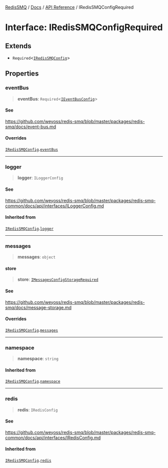 [RedisSMQ](../../../README.md) / [Docs](../../README.md) / [API Reference](../README.md) / IRedisSMQConfigRequired

# Interface: IRedisSMQConfigRequired

## Extends

- `Required`\<[`IRedisSMQConfig`](IRedisSMQConfig.md)\>

## Properties

### eventBus

> **eventBus**: `Required`\<[`IEventBusConfig`](IEventBusConfig.md)\>

#### See

https://github.com/weyoss/redis-smq/blob/master/packages/redis-smq/docs/event-bus.md

#### Overrides

[`IRedisSMQConfig`](IRedisSMQConfig.md).[`eventBus`](IRedisSMQConfig.md#eventbus)

***

### logger

> **logger**: `ILoggerConfig`

#### See

https://github.com/weyoss/redis-smq/blob/master/packages/redis-smq-common/docs/api/interfaces/ILoggerConfig.md

#### Inherited from

[`IRedisSMQConfig`](IRedisSMQConfig.md).[`logger`](IRedisSMQConfig.md#logger)

***

### messages

> **messages**: `object`

#### store

> **store**: [`IMessagesConfigStorageRequired`](IMessagesConfigStorageRequired.md)

#### See

https://github.com/weyoss/redis-smq/blob/master/packages/redis-smq/docs/message-storage.md

#### Overrides

[`IRedisSMQConfig`](IRedisSMQConfig.md).[`messages`](IRedisSMQConfig.md#messages)

***

### namespace

> **namespace**: `string`

#### Inherited from

[`IRedisSMQConfig`](IRedisSMQConfig.md).[`namespace`](IRedisSMQConfig.md#namespace)

***

### redis

> **redis**: `IRedisConfig`

#### See

https://github.com/weyoss/redis-smq/blob/master/packages/redis-smq-common/docs/api/interfaces/IRedisConfig.md

#### Inherited from

[`IRedisSMQConfig`](IRedisSMQConfig.md).[`redis`](IRedisSMQConfig.md#redis)
